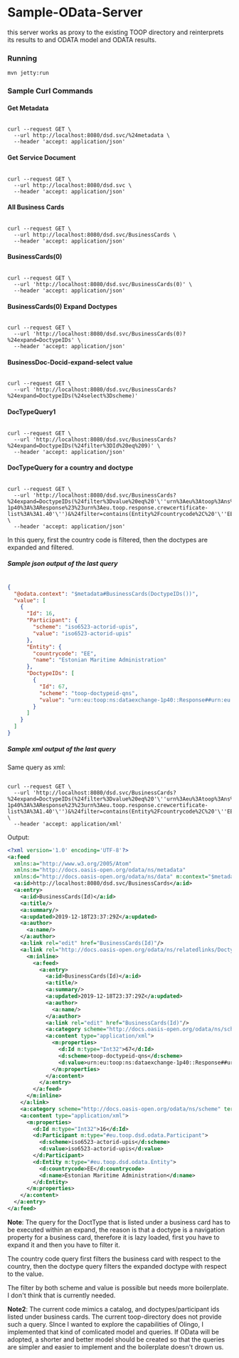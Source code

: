 # Sample-OData-Server

this server works as proxy to the existing
TOOP directory and reinterprets its results to 
and ODATA model and ODATA results.

### Running

```shell script
mvn jetty:run
```

### Sample Curl Commands

#### Get Metadata
```shell script

curl --request GET \
  --url http://localhost:8080/dsd.svc/%24metadata \
  --header 'accept: application/json'

```
  

#### Get Service Document
  
```shell script

curl --request GET \
  --url http://localhost:8080/dsd.svc \
  --header 'accept: application/json'

```

#### All Business Cards

```shell script

curl --request GET \
  --url http://localhost:8080/dsd.svc/BusinessCards \
  --header 'accept: application/json'

```

#### BusinessCards(0)

```shell script

curl --request GET \
  --url 'http://localhost:8080/dsd.svc/BusinessCards(0)' \
  --header 'accept: application/json'

```

#### BusinessCards(0) Expand Doctypes

```shell script

curl --request GET \
  --url 'http://localhost:8080/dsd.svc/BusinessCards(0)?%24expand=DoctypeIDs' \
  --header 'accept: application/json'

```


#### BusinessDoc-Docid-expand-select value
```shell script

curl --request GET \
  --url 'http://localhost:8080/dsd.svc/BusinessCards?%24expand=DoctypeIDs(%24select%3Dscheme)'

```


#### DocTypeQuery1

```shell script

curl --request GET \
  --url 'http://localhost:8080/dsd.svc/BusinessCards?%24expand=DoctypeIDs(%24filter%3DId%20eq%209)' \
  --header 'accept: application/json'

```

#### DocTypeQuery for a country and doctype

```shell script

curl --request GET \
  --url 'http://localhost:8080/dsd.svc/BusinessCards?%24expand=DoctypeIDs(%24filter%3Dvalue%20eq%20'\''urn%3Aeu%3Atoop%3Ans%3Adataexchange-1p40%3A%3AResponse%23%23urn%3Aeu.toop.response.crewcertificate-list%3A%3A1.40'\'')&%24filter=contains(Entity%2Fcountrycode%2C%20'\''EE'\'')' \
  --header 'accept: application/json'

  ```
  
  In this query, first the country code is filtered,  then the doctypes are expanded and filtered. 

##### Sample json output of the last query
```json

{
  "@odata.context": "$metadata#BusinessCards(DoctypeIDs())",
  "value": [
    {
      "Id": 16,
      "Participant": {
        "scheme": "iso6523-actorid-upis",
        "value": "iso6523-actorid-upis"
      },
      "Entity": {
        "countrycode": "EE",
        "name": "Estonian Maritime Administration"
      },
      "DoctypeIDs": [
        {
          "Id": 67,
          "scheme": "toop-doctypeid-qns",
          "value": "urn:eu:toop:ns:dataexchange-1p40::Response##urn:eu.toop.response.crewcertificate-list::1.40"
        }
      ]
    }
  ]
}

```
##### Sample xml output of the last query

Same query as xml:

```shell script

curl --request GET \
  --url 'http://localhost:8080/dsd.svc/BusinessCards?%24expand=DoctypeIDs(%24filter%3Dvalue%20eq%20'\''urn%3Aeu%3Atoop%3Ans%3Adataexchange-1p40%3A%3AResponse%23%23urn%3Aeu.toop.response.crewcertificate-list%3A%3A1.40'\'')&%24filter=contains(Entity%2Fcountrycode%2C%20'\''EE'\'')' \
  --header 'accept: application/xml'
```

Output:

```xml
<?xml version='1.0' encoding='UTF-8'?>
<a:feed
  xmlns:a="http://www.w3.org/2005/Atom"
  xmlns:m="http://docs.oasis-open.org/odata/ns/metadata"
  xmlns:d="http://docs.oasis-open.org/odata/ns/data" m:context="$metadata#BusinessCards(DoctypeIDs())">
  <a:id>http://localhost:8080/dsd.svc/BusinessCards</a:id>
  <a:entry>
    <a:id>BusinessCards(Id)</a:id>
    <a:title/>
    <a:summary/>
    <a:updated>2019-12-18T23:37:29Z</a:updated>
    <a:author>
      <a:name/>
    </a:author>
    <a:link rel="edit" href="BusinessCards(Id)"/>
    <a:link rel="http://docs.oasis-open.org/odata/ns/relatedlinks/DoctypeIDs" type="application/atom+xml;type=entry" title="DoctypeIDs">
      <m:inline>
        <a:feed>
          <a:entry>
            <a:id>BusinessCards(Id)</a:id>
            <a:title/>
            <a:summary/>
            <a:updated>2019-12-18T23:37:29Z</a:updated>
            <a:author>
              <a:name/>
            </a:author>
            <a:link rel="edit" href="BusinessCards(Id)"/>
            <a:category scheme="http://docs.oasis-open.org/odata/ns/scheme" term="#eu.toop.dsd.odata.DoctypeID"/>
            <a:content type="application/xml">
              <m:properties>
                <d:Id m:type="Int32">67</d:Id>
                <d:scheme>toop-doctypeid-qns</d:scheme>
                <d:value>urn:eu:toop:ns:dataexchange-1p40::Response##urn:eu.toop.response.crewcertificate-list::1.40</d:value>
              </m:properties>
            </a:content>
          </a:entry>
        </a:feed>
      </m:inline>
    </a:link>
    <a:category scheme="http://docs.oasis-open.org/odata/ns/scheme" term="#eu.toop.dsd.odata.BusinessCard"/>
    <a:content type="application/xml">
      <m:properties>
        <d:Id m:type="Int32">16</d:Id>
        <d:Participant m:type="#eu.toop.dsd.odata.Participant">
          <d:scheme>iso6523-actorid-upis</d:scheme>
          <d:value>iso6523-actorid-upis</d:value>
        </d:Participant>
        <d:Entity m:type="#eu.toop.dsd.odata.Entity">
          <d:countrycode>EE</d:countrycode>
          <d:name>Estonian Maritime Administration</d:name>
        </d:Entity>
      </m:properties>
    </a:content>
  </a:entry>
</a:feed>
```

__Note__: The query for the DoctType that is listed under a business card has to be executed within an expand, 
the reason is that a doctype is a navigation property for a business card, therefore it is lazy loaded, first you have
to expand it and then you have to filter it.

The country code query first filters the business card with respect to the country,
then the doctype query filters the expanded doctype with respect to the value.

The filter by both scheme and value is possible but needs more boilerplate. I don't think that is currently needed.

__Note2__: The current code mimics a catalog, and doctypes/participant ids listed under business cards. The current toop-directory does not provide
such a query. SInce I wanted to explore the capabilities of Olingo, I implemented that kind of comlicated model and queries. If OData will be adopted,
a shorter and better model should be created so that the
queries are simpler and easier to implement and the boilerplate doesn't drown us.
